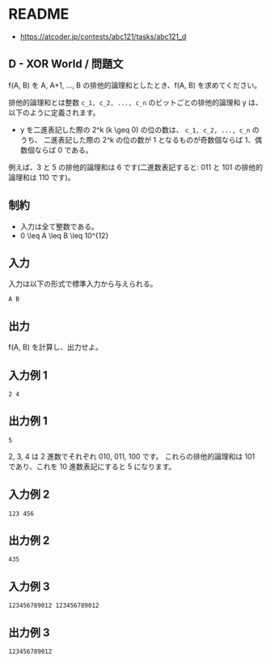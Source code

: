 # README
- <https://atcoder.jp/contests/abc121/tasks/abc121_d>
## D - XOR World / 問題文
f(A, B) を A, A+1, ..., B の排他的論理和としたとき、f(A, B) を求めてください。

排他的論理和とは整数 `c_1, c_2, ..., c_n` のビットごとの排他的論理和 y は、以下のように定義されます。

* y を二進表記した際の 2^k (k \geq 0) の位の数は、
  `c_1, c_2, ..., c_n` のうち、
  二進表記した際の 2^k の位の数が 1 となるものが奇数個ならば 1、偶数個ならば 0 である。

例えば、3 と 5 の排他的論理和は 6 です(二進数表記すると: 011 と 101 の排他的論理和は 110 です)。
## 制約
* 入力は全て整数である。
* 0 \leq A \leq B \leq 10^{12}
## 入力
入力は以下の形式で標準入力から与えられる。

```
A B
```
## 出力
f(A, B) を計算し、出力せよ。
## 入力例 1
```
2 4
```
## 出力例 1
```
5
```

2, 3, 4 は 2 進数でそれぞれ 010, 011, 100 です。
これらの排他的論理和は 101 であり、これを 10 進数表記にすると 5 になります。
## 入力例 2
```
123 456
```
## 出力例 2
```
435
```
## 入力例 3
```
123456789012 123456789012
```
## 出力例 3
```
123456789012
```
